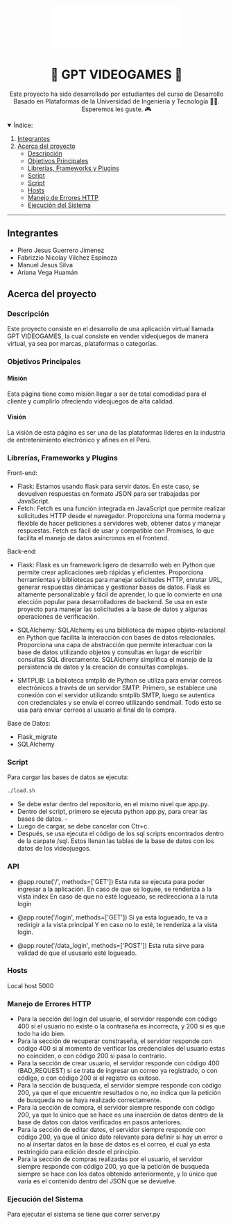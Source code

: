 <a name="readme-top"></a>

<div align="center">
  <a href="https://github.com/CS1103/proyecto-final-2023_0-proyecto-final-2023_0-grupo-5">
    <img src="static/logo/logo_2.png" alt="hex board" width="300" height="100">
  </a>
  <h1>👾 GPT VIDEOGAMES 👾</h1>
  
  <p>
  Este proyecto ha sido desarrollado por estudiantes del curso de Desarrollo Basado en Plataformas
de la Universidad de Ingeniería y Tecnología 💙🤍. Esperemos les guste. 🎮
    
  </p>
</div>

<details open>
  <summary>Índice:</summary>
  <ol>
    <li><a href="#integrantes">
      Integrantes
    </a></li>
    <li><a href="#acerca-del-proyecto">
      Acerca del proyecto
      <ul>
        <li><a href="#descripción">Descripción</a></li>
        <li><a href="#objetivos-principales">Objetivos Principales</a></li>
        <li><a href="#librerías-framworks-y-plugins">Librerías, Frameworks y Plugins</a></li>
        <li><a href="#script">Script</a></li>
        <li><a href="#api">Script</a></li>
        <li><a href="#hosts">Hosts</a></li>
        <li><a href="#manejo-de-errores-http">Manejo de Errores HTTP</a></li>
        <li><a href="#ejecución-del-sistema">Ejecución del Sistema</a></li>
      </ul>
    </a></li>
  </ol>
</details>

---

## Integrantes

- Piero Jesus Guerrero Jimenez				
- Fabrizzio Nicolay Vilchez Espinoza				
- Manuel Jesus Silva 				
- Ariana Vega Huamán				 

## Acerca del proyecto

### Descripción

Este proyecto consiste en el desarrollo de una aplicación virtual llamada GPT VIDEOGAMES,
la cual consiste en vender videojuegos de manera virtual, ya sea por marcas, plataformas o categorías.

### Objetivos Principales

#### Misión

Esta página tiene como misión llegar a ser de total comodidad para el cliente y cumplirlo ofreciendo videojuegos de alta calidad.

#### Visión

La visión de esta página es ser una de las plataformas líderes en la industria de entretenimiento electrónico y afines en el Perú.

### Librerías, Frameworks y Plugins

Front-end:
- Flask: Estamos usando flask para servir datos. En este caso, se devuelven respuestas en formato JSON para ser trabajadas por JavaScript.
- Fetch: Fetch es una función integrada en JavaScript que permite realizar solicitudes HTTP desde el navegador. Proporciona una forma moderna y flexible de hacer peticiones a servidores web, obtener datos y manejar respuestas. Fetch es fácil de usar y compatible con Promises, lo que facilita el manejo de datos asíncronos en el frontend.

Back-end:
- Flask: Flask es un framework ligero de desarrollo web en Python que permite crear aplicaciones web rápidas y eficientes. Proporciona herramientas y bibliotecas para manejar solicitudes HTTP, enrutar URL, generar respuestas dinámicas y gestionar bases de datos. Flask es altamente personalizable y fácil de aprender, lo que lo convierte en una elección popular para desarrolladores de backend. Se usa en este proyecto para manejar las solicitudes a la base de datos y algunas operaciones de verificación.

- SQLAlchemy: SQLAlchemy es una biblioteca de mapeo objeto-relacional en Python que facilita la interacción con bases de datos relacionales. Proporciona una capa de abstracción que permite interactuar con la base de datos utilizando objetos y consultas en lugar de escribir consultas SQL directamente. SQLAlchemy simplifica el manejo de la persistencia de datos y la creación de consultas complejas.
- SMTPLIB: La biblioteca smtplib de Python se utiliza para enviar correos electrónicos a través de un servidor SMTP. Primero, se establece una conexión con el servidor utilizando smtplib.SMTP, luego se autentica con credenciales y se envía el correo utilizando sendmail. Todo esto se usa para enviar correos al usuario al final de la compra.

Base de Datos:
- Flask_migrate
- SQLAlchemy

### Script

Para cargar las bases de datos se ejecuta:
```sh
./load.sh
```
- Se debe estar dentro del repositorio, en el mismo nivel que app.py.
- Dentro del script, primero se ejecuta python app.py, para crear las bases de datos. -
- Luego de cargar, se debe cancelar con Ctr+c.
- Después, se usa ejecuta el código de los sql scripts encontrados dentro de la carpate /sql. Estos llenan las tablas de la base de datos con los datos de los videojuegos.

### API

- @app.route('/', methods=['GET'])
  Esta ruta se ejecuta para poder ingresar a la aplicación.
  En caso de que se loguee, se renderiza a la vista index
  En caso de que no esté logueado, se redirecciona a la ruta login

- @app.route('/login', methods=['GET'])
  Si ya está logueado, te va a redirigir a la vista principal
  Y en caso no lo esté, te renderiza a la vista login.

- @app.route('/data_login', methods=['POST'])
  Esta ruta sirve para validad de que el ususario esté logueado.
  

### Hosts

Local host 5000

### Manejo de Errores HTTP

- Para la sección del login del usuario, el servidor responde con código 400 si el usuario no existe o la contraseña es incorrecta, y 200 si es que todo ha ido bien.
- Para la sección de recuperar constraseña, el servidor responde con código 400 si al momento de verificar las credenciales del usuario estas no coinciden, o con código 200 si pasa lo contrario.
- Para la sección de crear usuario, el servidor responde con código 400 (BAD_REQUEST) si se trata de ingresar un correo ya registrado, o con código, o con código 200 si el registro es exitoso.
- Para la sección de busqueda, el servidor siempre responde con código 200, ya que el que encuentre resultados o no, no indica que la petición de busqueda no se haya realizado correctamente.
- Para la sección de compra, el servidor siempre responde con código 200, ya que lo único que se hace es una inserción de datos dentro de la base de datos con datos verificados en pasos anteriores.
- Para la sección de editar datos, el servidor siempre responde con código 200, ya que el único dato relevante para definir si hay un error o no al insertar datos en la base de datos es el correo, el cual ya esta restringido para edición desde el principio.
- Para la sección de compras realizadas por el usuario, el servidor siempre responde con código 200, ya que la petición de busqueda siempre se hace con los datos obtenido anteriormente, y lo único que varia es el contenido dentro del JSON que se devuelve.

### Ejecución del Sistema

Para ejecutar el sistema se tiene que correr server.py
